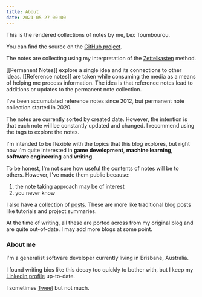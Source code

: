 ```yaml
---
title: About
date: 2021-05-27 00:00
---
```


This is the rendered collections of notes by me, Lex Toumbourou.

You can find the source on the [GitHub project](https://github.com/lextoumbourou/notes).

The notes are collecting using my interpretation of the [Zettelkasten](https://en.wikipedia.org/wiki/Zettelkasten) method.

[[Permanent Notes]] explore a single idea and its connections to other ideas. [[Reference notes]] are taken while consuming the media as a means of helping me process information. The idea is that reference notes lead to additions or updates to the permanent note collection.

I've been accumulated reference notes since 2012, but permanent note collection started in 2020.

The notes are currently sorted by created date. However, the intention is that each note will be constantly updated and changed. I recommend using the tags to explore the notes.

I'm intended to be flexible with the topics that this blog explores, but right now I'm quite interested in **game development**, **machine learning**, **software engineering** and **writing**.

To be honest, I'm not sure how useful the contents of notes will be to others. However, I've made them public because:

1. the note taking approach may be of interest
2. you never know

I also have a collection of [posts](/category/posts.html). These are more like traditional blog posts like tutorials and project summaries.

At the time of writing, all these are ported across from my original blog and are quite out-of-date. I may add more blogs at some point.

### About me

I'm a generalist software developer currently living in Brisbane, Australia.

I found writing bios  like this decay too quickly to bother with, but I keep my [LinkedIn profile](https://www.linkedin.com/in/lextoumbourou/) up-to-date.

I sometimes [Tweet](https://twitter.com/lexandstuff) but not much.
